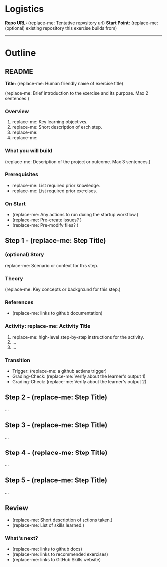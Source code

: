 # Logistics

<!--
This file is not meant to be stored in the final exercise repository.
It is meant to help design a well-structured exercise.
-->

<!-- Important Context, critical dates, related releases, other special notes, etc. -->

**Repo URL:** (replace-me: Tentative repository url)
**Start Point:** (replace-me: (optional) existing repository this exercise builds from)

---

# Outline

## README

**Title:** (replace-me: Human friendly name of exercise title)

(replace-me: Brief introduction to the exercise and its purpose. Max 2 sentences.)

### Overview

1. replace-me: Key learning objectives.
2. replace-me: Short description of each step.
3. replace-me:
4. replace-me:

### What you will build

(replace-me: Description of the project or outcome. Max 3 sentences.)

### Prerequisites

- replace-me: List required prior knowledge.
- replace-me: List required prior exercises.

### On Start

- (replace-me: Any actions to run during the startup workflow.)
- (replace-me: Pre-create issues? )
- (replace-me: Pre-modify files? )

## Step 1 - (replace-me: Step Title)

### (optional) Story

replace-me: Scenario or context for this step.

### Theory

(replace-me: Key concepts or background for this step.)

### References

- (replace-me: links to github documentation)

### Activity: replace-me: Activity Title

1. replace-me: high-level step-by-step instructions for the activity.
2. ...
3. ...

### Transition

- Trigger: (replace-me: a github actions trigger)
- Grading-Check: (replace-me: Verify about the learner's output 1)
- Grading-Check: (replace-me: Verify about the learner's output 2)

## Step 2 - (replace-me: Step Title)

...

## Step 3 - (replace-me: Step Title)

...

## Step 4 - (replace-me: Step Title)

...

## Step 5 - (replace-me: Step Title)

...

## Review

- (replace-me: Short description of actions taken.)
- (replace-me: List of skills learned.)

### What's next?

- (replace-me: links to github docs)
- (replace-me: links to recommended exercises)
- (replace-me: links to GitHub Skills website)
